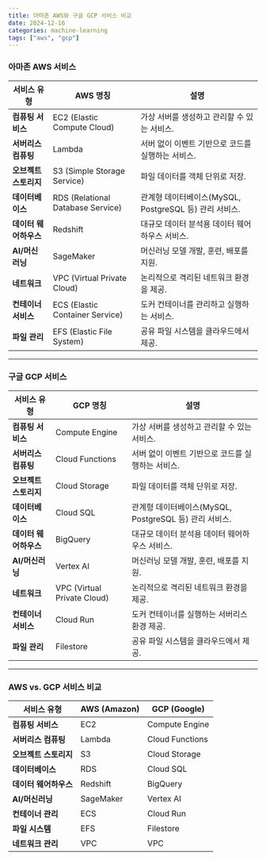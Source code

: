 ```yaml
---
title: 아마존 AWS와 구글 GCP 서비스 비교
date: 2024-12-16
categories: machine-learning
tags: ["aws", "gcp"]
---
```


### **아마존 AWS 서비스**

| **서비스 유형**            | **AWS 명칭**             | **설명**                                                                                  |
|----------------------------|--------------------------|------------------------------------------------------------------------------------------|
| **컴퓨팅 서비스**          | EC2 (Elastic Compute Cloud) | 가상 서버를 생성하고 관리할 수 있는 서비스.                                              |
| **서버리스 컴퓨팅**        | Lambda                  | 서버 없이 이벤트 기반으로 코드를 실행하는 서비스.                                         |
| **오브젝트 스토리지**      | S3 (Simple Storage Service) | 파일 데이터를 객체 단위로 저장.                                                         |
| **데이터베이스**           | RDS (Relational Database Service) | 관계형 데이터베이스(MySQL, PostgreSQL 등) 관리 서비스.                                    |
| **데이터 웨어하우스**      | Redshift                | 대규모 데이터 분석용 데이터 웨어하우스 서비스.                                           |
| **AI/머신러닝**            | SageMaker               | 머신러닝 모델 개발, 훈련, 배포를 지원.                                                  |
| **네트워크**               | VPC (Virtual Private Cloud) | 논리적으로 격리된 네트워크 환경을 제공.                                                 |
| **컨테이너 서비스**        | ECS (Elastic Container Service) | 도커 컨테이너를 관리하고 실행하는 서비스.                                               |
| **파일 관리**             | EFS (Elastic File System) | 공유 파일 시스템을 클라우드에서 제공.                                                   |

---

### **구글 GCP 서비스**

| **서비스 유형**            | **GCP 명칭**             | **설명**                                                                                  |
|----------------------------|--------------------------|------------------------------------------------------------------------------------------|
| **컴퓨팅 서비스**          | Compute Engine          | 가상 서버를 생성하고 관리할 수 있는 서비스.                                              |
| **서버리스 컴퓨팅**        | Cloud Functions         | 서버 없이 이벤트 기반으로 코드를 실행하는 서비스.                                         |
| **오브젝트 스토리지**      | Cloud Storage           | 파일 데이터를 객체 단위로 저장.                                                         |
| **데이터베이스**           | Cloud SQL               | 관계형 데이터베이스(MySQL, PostgreSQL 등) 관리 서비스.                                    |
| **데이터 웨어하우스**      | BigQuery                | 대규모 데이터 분석용 데이터 웨어하우스 서비스.                                           |
| **AI/머신러닝**            | Vertex AI               | 머신러닝 모델 개발, 훈련, 배포를 지원.                                                  |
| **네트워크**               | VPC (Virtual Private Cloud) | 논리적으로 격리된 네트워크 환경을 제공.                                                 |
| **컨테이너 서비스**        | Cloud Run               | 도커 컨테이너를 실행하는 서버리스 환경 제공.                                             |
| **파일 관리**             | Filestore               | 공유 파일 시스템을 클라우드에서 제공.                                                   |

---

### **AWS vs. GCP 서비스 비교**

| **서비스 유형**          | **AWS (Amazon)**         | **GCP (Google)**          |
|--------------------------|--------------------------|---------------------------|
| **컴퓨팅 서비스**        | EC2                     | Compute Engine           |
| **서버리스 컴퓨팅**      | Lambda                  | Cloud Functions          |
| **오브젝트 스토리지**    | S3                      | Cloud Storage            |
| **데이터베이스**         | RDS                     | Cloud SQL                |
| **데이터 웨어하우스**    | Redshift                | BigQuery                 |
| **AI/머신러닝**          | SageMaker               | Vertex AI                |
| **컨테이너 관리**        | ECS                     | Cloud Run                |
| **파일 시스템**          | EFS                     | Filestore                |
| **네트워크 관리**        | VPC                     | VPC                      |